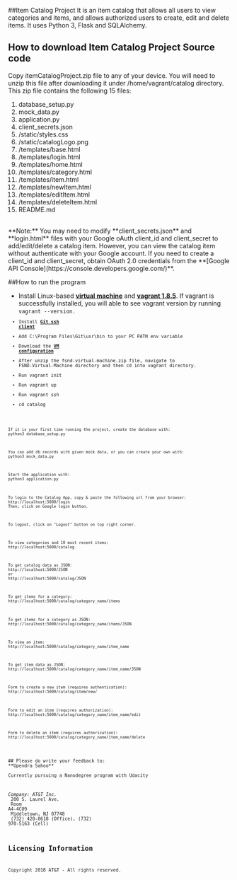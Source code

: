 ##Item Catalog Project
It is an item catalog that allows all users to view categories and items, and allows authorized users to create, edit and delete items. It uses Python 3, Flask and SQLAlchemy.

## How to download Item Catalog Project Source code
Copy itemCatalogProject.zip file to any of your device. You will need to unzip this file after downloading it under /home/vagrant/catalog directory. This zip file contains the following 15 files:

1. database_setup.py
2. mock_data.py
3. application.py
4. client_secrets.json
5. /static/styles.css
6. /static/catalogLogo.png
7. /templates/base.html
8. /templates/login.html
9. /templates/home.html
10. /templates/category.html
11. /templates/item.html
12. /templates/newItem.html
13. /templates/editItem.html
14. /templates/deleteItem.html
15. README.md

<br>
**Note:** You may need to modify **client_secrets.json** and **login.html** files with your Google oAuth client_id and client_secret to add/edit/delete a catalog item. However, you can view the catalog item without authenticate with your Google account.
If you need to create a client_id and client_secret, obtain OAuth 2.0 credentials from the **[Google API Console](https://console.developers.google.com/)**.

##How to run the program
- Install Linux-based **[virtual machine](https://www.virtualbox.org/wiki/Download_Old_Builds_5_1)** and **[vagrant 1.8.5](https://www.vagrantup.com/)**.
If vagrant is successfully installed, you will able to see vagrant version by running <code>vagrant --version<code>.
- Install **[Git ssh client](https://git-scm.com/downloads)**
- Add C:\Program Files\Git\usr\bin to your PC PATH env variable
- Download the **[VM configuration](https://s3.amazonaws.com/video.udacity-data.com/topher/2018/April/5acfbfa3_fsnd-virtual-machine/fsnd-virtual-machine.zip)**
- After unzip the fsnd-virtual-machine.zip file, navigate to FSND-Virtual-Machine directory and then cd into vagrant directory.
- Run vagrant init
- Run vagrant up
- Run vagrant ssh
- cd catalog

```
If it is your first time running the project, create the database with:
python3 database_setup.py
```

```
You can add db records with given mock data, or you can create your own with: 
python3 mock_data.py
``` 

```
Start the application with:
python3 application.py
```

```
To login to the Catalog App, copy & paste the following url from your browser:
http://localhost:5000/login
Then, click on Google login button.
```

```
To logout, click on "Logout" button on top right corner.
```

```
To view categories and 10 most recent items:
http://localhost:5000/catalog
```

```
To get catalog data as JSON:
http://localhost:5000/JSON
or
http://localhost:5000/catalog/JSON
```

```
To get items for a category:
http://localhost:5000/catalog/category_name/items
```

```
To get items for a category as JSON:
http://localhost:5000/catalog/category_name/items/JSON
```

```
To view an item:
http://localhost:5000/catalog/category_name/item_name
```

```
To get item data as JSON:
http://localhost:5000/catalog/category_name/item_name/JSON
```

```
Form to create a new item (requires authentication):
http://localhost:5000/catalog/item/new/
```

```
Form to edit an item (requires authorization):
http://localhost:5000/catalog/category_name/item_name/edit 
```

```
Form to delete an item (requires authorization):
http://localhost:5000/catalog/category_name/item_name/delete 
```

<br>
## Please do write your feedback to:
**Upendra Sahoo** <us9452@att.com><br>
Currently pursuing a Nanodegree program with Udacity<br>

_Company: AT&T Inc._<br>
200 S. Laurel Ave.<br>
Room A4-4C09<br>
Middletown, NJ 07748<br>
(732) 420-8618 (Office), (732) 970-5163 (Cell)

## Licensing Information
Copyright 2018 AT&T - All rights reserved.
